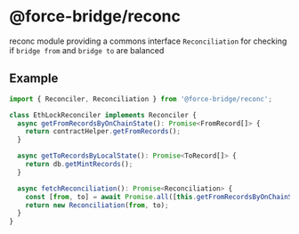 # @force-bridge/reconc

reconc module providing a commons interface `Reconciliation` for checking if `bridge from` and `bridge to` are balanced

## Example

```ts
import { Reconciler, Reconciliation } from '@force-bridge/reconc';

class EthLockReconciler implements Reconciler {
  async getFromRecordsByOnChainState(): Promise<FromRecord[]> {
    return contractHelper.getFromRecords();
  }

  async getToRecordsByLocalState(): Promise<ToRecord[]> {
    return db.getMintRecords();
  }

  async fetchReconciliation(): Promise<Reconciliation> {
    const [from, to] = await Promise.all([this.getFromRecordsByOnChainState(), this.getToRecordsByLocalState()]);
    return new Reconciliation(from, to);
  }
}
```
